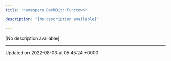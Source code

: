 ```yaml
---
title: 'namespace DarkBit::Functown'

description: "[No description available]"

---
```







[No description available]






-------------------------------

Updated on 2022-08-03 at 05:45:24 +0000